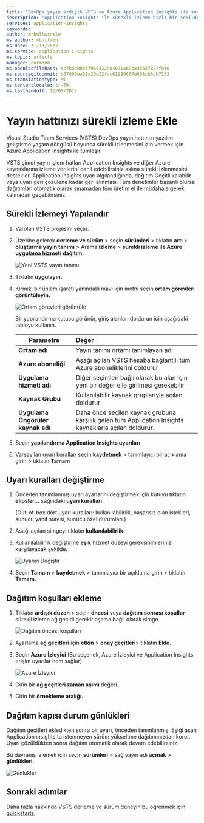 ```yaml
---
title: "DevOps yayın ardışık VSTS ve Azure Application Insights ile sürekli izleme | Microsoft Docs"
description: "Application Insights ile sürekli izleme hızlı bir şekilde ayarlamak için yönergeler sağlar"
services: application-insights
keywords: 
author: mrbullwinkle
ms.author: mbullwin
ms.date: 11/13/2017
ms.service: application-insights
ms.topic: article
manager: carmonm
ms.openlocfilehash: 5bfbdd0033f966422a84071a694845627827f016
ms.sourcegitcommit: b07d06ea51a20e32fdc61980667e801cb5db7333
ms.translationtype: MT
ms.contentlocale: tr-TR
ms.lasthandoff: 12/08/2017
---
```

# <a name="add-continuous-monitoring-to-your-release-pipeline"></a>Yayın hattınızı sürekli izleme Ekle

Visual Studio Team Services (VSTS) DevOps yayın hattınızı yazılım geliştirme yaşam döngüsü boyunca sürekli izlenmesini izin vermek için Azure Application Insights ile tümleşir. 

VSTS şimdi yayın işlem hatları Application Insights ve diğer Azure kaynaklarına izleme verilerini dahil edebilirsiniz aslına sürekli izlenmesini destekler. Application Insights uyarı algılandığında, dağıtım Geçitli kalabilir veya uyarı geri çözülene kadar geri alınması. Tüm denetimler başarılı olursa dağıtımları otomatik olarak sınamadan tüm üretim el ile müdahale gerek kalmadan geçebilirsiniz. 

## <a name="configure-continuous-monitoring"></a>Sürekli İzlemeyi Yapılandır

1. Varolan VSTS projesini seçin.

2. Üzerine gelerek **derleme ve sürüm** > seçin **sürümleri** > tıklatın **artı** > **oluşturma yayın tanımı** > Arama **izleme** > **sürekli izleme ile Azure uygulama hizmeti dağıtım.**

   ![Yeni VSTS yayın tanımı](.\media\app-insights-continuous-monitoring\001.png)

3. Tıklatın **uygulayın.**

4. Kırmızı bir ünlem işareti yanındaki mavi için metni seçin **ortam görevleri görüntüleyin.**

   ![Ortam görevleri görüntüle](.\media\app-insights-continuous-monitoring\002.png)

   Bir yapılandırma kutusu görünür, giriş alanları doldurun için aşağıdaki tabloyu kullanın.

    | Parametre        | Değer |
   | ------------- |:-----|
   | **Ortam adı**      | Yayın tanımı ortamı tanımlayan adı |
   | **Azure aboneliği** | Aşağı açılan VSTS hesaba bağlantılı tüm Azure aboneliklerini doldurur|
   | **Uygulama hizmeti adı** | Diğer seçimleri bağlı olarak bu alan için yeni bir değer elle girilmesi gerekebilir |
   | **Kaynak Grubu**    | Kullanılabilir kaynak gruplarıyla açılan doldurur |
   | **Uygulama Öngörüler kaynak adı** | Daha önce seçilen kaynak grubuna karşılık gelen tüm Application Insights kaynaklarla açılan doldurur.

5. Seçin **yapılandırma Application Insights uyarıları**

6. Varsayılan uyarı kuralları seçin **kaydetmek** > tanımlayıcı bir açıklama girin > tıklatın **Tamam**

## <a name="modify-alert-rules"></a>Uyarı kuralları değiştirme

1. Önceden tanımlanmış uyarı ayarlarını değiştirmek için kutuyu tıklatın **elipsler...**  sağındaki **uyarı kuralları.**

   (Out-of-box dört uyarı kuralları: kullanılabilirlik, başarısız olan istekleri, sunucu yanıt süresi, sunucu özel durumları.)

2. Aşağı açılan simgeyi tıklatın **kullanılabilirlik.**

3. Kullanılabilirlik değiştirme **eşik** hizmet düzeyi gereksinimlerinizi karşılayacak şekilde.

   ![Uyarıyı Değiştir](.\media\app-insights-continuous-monitoring\003.png)

4. Seçin **Tamam** > **kaydetmek** > tanımlayıcı bir açıklama girin > tıklatın **Tamam.**

## <a name="add-deployment-conditions"></a>Dağıtım koşulları ekleme

1. Tıklatın **ardışık düzen** > seçin **öncesi** veya **dağıtım sonrası koşullar** sürekli izleme ağ geçidi gerekir aşama bağlı olarak simge.

   ![Dağıtım öncesi koşulları](.\media\app-insights-continuous-monitoring\004.png)

2. Ayarlama **ağ geçitleri** için **etkin** > **onay geçitleri**> tıklatın **Ekle.**

3. Seçin **Azure İzleyici** (Bu seçenek, Azure İzleyici ve Application Insights erişim uyarılar hem sağlar)

    ![Azure İzleyici](.\media\app-insights-continuous-monitoring\005.png)

4. Girin bir **ağ geçitleri zaman aşımı** değeri.

5. Girin bir **örnekleme aralığı.**

## <a name="deployment-gate-status-logs"></a>Dağıtım kapısı durum günlükleri

Dağıtım geçitleri ekledikten sonra bir uyarı, önceden tanımlanmış, Eşiği aşan Application ınsights'ta istenmeyen sürüm yükseltme dağıtımınızdan korur. Uyarı çözüldükten sonra dağıtım otomatik olarak devam edebilirsiniz.

Bu davranış izlemek için seçin **sürümleri** > sağ yayın adı **açmak** > **günlükleri.**

![Günlükler](.\media\app-insights-continuous-monitoring\006.png)

## <a name="next-steps"></a>Sonraki adımlar

Daha fazla hakkında VSTS derleme ve sürüm deneyin bu öğrenmek için [quickstarts.](https://docs.microsoft.com/vsts/build-release/)
